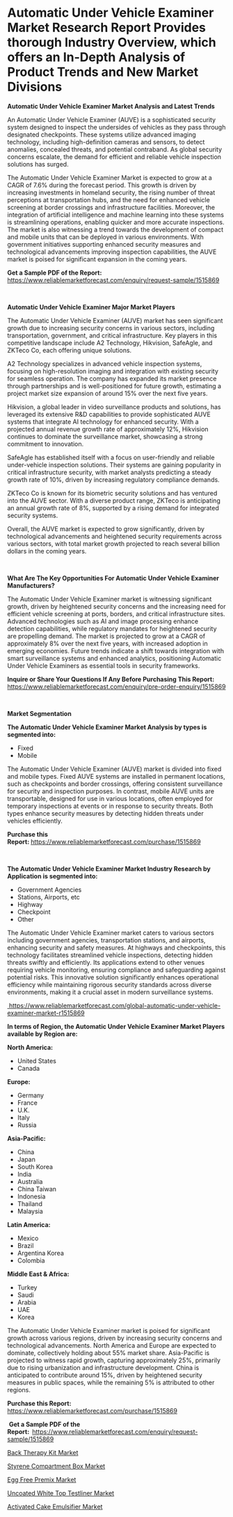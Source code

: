 <p><h1>Automatic Under Vehicle Examiner Market Research Report Provides thorough Industry Overview, which offers an In-Depth Analysis of Product Trends and New Market Divisions</h1></p><p><strong>Automatic Under Vehicle Examiner Market Analysis and Latest Trends</strong></p>
<p><p>An Automatic Under Vehicle Examiner (AUVE) is a sophisticated security system designed to inspect the undersides of vehicles as they pass through designated checkpoints. These systems utilize advanced imaging technology, including high-definition cameras and sensors, to detect anomalies, concealed threats, and potential contraband. As global security concerns escalate, the demand for efficient and reliable vehicle inspection solutions has surged.</p><p>The Automatic Under Vehicle Examiner Market is expected to grow at a CAGR of 7.6% during the forecast period. This growth is driven by increasing investments in homeland security, the rising number of threat perceptions at transportation hubs, and the need for enhanced vehicle screening at border crossings and infrastructure facilities. Moreover, the integration of artificial intelligence and machine learning into these systems is streamlining operations, enabling quicker and more accurate inspections. The market is also witnessing a trend towards the development of compact and mobile units that can be deployed in various environments. With government initiatives supporting enhanced security measures and technological advancements improving inspection capabilities, the AUVE market is poised for significant expansion in the coming years.</p></p>
<p><strong>Get a Sample PDF of the Report:&nbsp;</strong> <a href="https://www.reliablemarketforecast.com/enquiry/request-sample/1515869?utm_campaign=1569&utm_medium=2&utm_source=Github&utm_content=ia&utm_term=27102024&utm_id=automatic-under-vehicle-examiner">https://www.reliablemarketforecast.com/enquiry/request-sample/1515869</a></p>
<p>&nbsp;</p>
<p><strong>Automatic Under Vehicle Examiner Major Market Players</strong></p>
<p><p>The Automatic Under Vehicle Examiner (AUVE) market has seen significant growth due to increasing security concerns in various sectors, including transportation, government, and critical infrastructure. Key players in this competitive landscape include A2 Technology, Hikvision, SafeAgle, and ZKTeco Co, each offering unique solutions.</p><p>A2 Technology specializes in advanced vehicle inspection systems, focusing on high-resolution imaging and integration with existing security for seamless operation. The company has expanded its market presence through partnerships and is well-positioned for future growth, estimating a project market size expansion of around 15% over the next five years.</p><p>Hikvision, a global leader in video surveillance products and solutions, has leveraged its extensive R&D capabilities to provide sophisticated AUVE systems that integrate AI technology for enhanced security. With a projected annual revenue growth rate of approximately 12%, Hikvision continues to dominate the surveillance market, showcasing a strong commitment to innovation.</p><p>SafeAgle has established itself with a focus on user-friendly and reliable under-vehicle inspection solutions. Their systems are gaining popularity in critical infrastructure security, with market analysts predicting a steady growth rate of 10%, driven by increasing regulatory compliance demands.</p><p>ZKTeco Co is known for its biometric security solutions and has ventured into the AUVE sector. With a diverse product range, ZKTeco is anticipating an annual growth rate of 8%, supported by a rising demand for integrated security systems.</p><p>Overall, the AUVE market is expected to grow significantly, driven by technological advancements and heightened security requirements across various sectors, with total market growth projected to reach several billion dollars in the coming years.</p></p>
<p>&nbsp;</p>
<p><strong>What Are The Key Opportunities For Automatic Under Vehicle Examiner Manufacturers?</strong></p>
<p><p>The Automatic Under Vehicle Examiner market is witnessing significant growth, driven by heightened security concerns and the increasing need for efficient vehicle screening at ports, borders, and critical infrastructure sites. Advanced technologies such as AI and image processing enhance detection capabilities, while regulatory mandates for heightened security are propelling demand. The market is projected to grow at a CAGR of approximately 8% over the next five years, with increased adoption in emerging economies. Future trends indicate a shift towards integration with smart surveillance systems and enhanced analytics, positioning Automatic Under Vehicle Examiners as essential tools in security frameworks.</p></p>
<p><strong>Inquire or Share Your Questions If Any Before Purchasing This Report:</strong> <a href="https://www.reliablemarketforecast.com/enquiry/pre-order-enquiry/1515869?utm_campaign=1569&utm_medium=2&utm_source=Github&utm_content=ia&utm_term=27102024&utm_id=automatic-under-vehicle-examiner">https://www.reliablemarketforecast.com/enquiry/pre-order-enquiry/1515869</a></p>
<p>&nbsp;</p>
<p><strong>Market Segmentation</strong></p>
<p><strong>The Automatic Under Vehicle Examiner Market Analysis by types is segmented into:</strong></p>
<p><ul><li>Fixed</li><li>Mobile</li></ul></p>
<p><p>The Automatic Under Vehicle Examiner (AUVE) market is divided into fixed and mobile types. Fixed AUVE systems are installed in permanent locations, such as checkpoints and border crossings, offering consistent surveillance for security and inspection purposes. In contrast, mobile AUVE units are transportable, designed for use in various locations, often employed for temporary inspections at events or in response to security threats. Both types enhance security measures by detecting hidden threats under vehicles efficiently.</p></p>
<p><strong>Purchase this Report:&nbsp;</strong><a href="https://www.reliablemarketforecast.com/purchase/1515869?utm_campaign=1569&utm_medium=2&utm_source=Github&utm_content=ia&utm_term=27102024&utm_id=automatic-under-vehicle-examiner">https://www.reliablemarketforecast.com/purchase/1515869</a></p>
<p>&nbsp;</p>
<p><strong>The Automatic Under Vehicle Examiner Market Industry Research by Application is segmented into:</strong></p>
<p><ul><li>Government Agencies</li><li>Stations, Airports, etc</li><li>Highway</li><li>Checkpoint</li><li>Other</li></ul></p>
<p><p>The Automatic Under Vehicle Examiner market caters to various sectors including government agencies, transportation stations, and airports, enhancing security and safety measures. At highways and checkpoints, this technology facilitates streamlined vehicle inspections, detecting hidden threats swiftly and efficiently. Its applications extend to other venues requiring vehicle monitoring, ensuring compliance and safeguarding against potential risks. This innovative solution significantly enhances operational efficiency while maintaining rigorous security standards across diverse environments, making it a crucial asset in modern surveillance systems.</p></p>
<p><a href="https://www.reliablemarketforecast.com/global-automatic-under-vehicle-examiner-market-r1515869?utm_campaign=1569&utm_medium=2&utm_source=Github&utm_content=ia&utm_term=27102024&utm_id=automatic-under-vehicle-examiner">&nbsp;https://www.reliablemarketforecast.com/global-automatic-under-vehicle-examiner-market-r1515869</a></p>
<p><strong>In terms of Region, the Automatic Under Vehicle Examiner Market Players available by Region are:</strong></p>
<p>
    <p> <strong> North America: </strong>
        <ul>
            <li>United States</li>
            <li>Canada</li>
        </ul>
        </p> 
    <p> <strong> Europe: </strong>
        <ul>
            <li>Germany</li>
            <li>France</li>
            <li>U.K.</li>
            <li>Italy</li>
            <li>Russia</li>
        </ul>
        </p> 
    <p> <strong> Asia-Pacific: </strong>
        <ul>
            <li>China</li>
            <li>Japan</li>
            <li>South Korea</li>
            <li>India</li>
            <li>Australia</li>
            <li>China Taiwan</li>
            <li>Indonesia</li>
            <li>Thailand</li>
            <li>Malaysia</li>
        </ul>
        </p> 
    <p> <strong> Latin America: </strong>
        <ul>
            <li>Mexico</li>
            <li>Brazil</li>
            <li>Argentina Korea</li>
            <li>Colombia</li>
        </ul>
        </p> 
    <p> <strong> Middle East & Africa: </strong>
        <ul>
            <li>Turkey</li>
            <li>Saudi</li>
            <li>Arabia</li>
            <li>UAE</li>
            <li>Korea</li>
        </ul>
    </p>
    </p>
<p><p>The Automatic Under Vehicle Examiner market is poised for significant growth across various regions, driven by increasing security concerns and technological advancements. North America and Europe are expected to dominate, collectively holding about 55% market share. Asia-Pacific is projected to witness rapid growth, capturing approximately 25%, primarily due to rising urbanization and infrastructure development. China is anticipated to contribute around 15%, driven by heightened security measures in public spaces, while the remaining 5% is attributed to other regions.</p></p>
<p><strong>Purchase this Report: </strong><a href="https://www.reliablemarketforecast.com/purchase/1515869?utm_campaign=1569&utm_medium=2&utm_source=Github&utm_content=ia&utm_term=27102024&utm_id=automatic-under-vehicle-examiner">https://www.reliablemarketforecast.com/purchase/1515869</a></p>
<p>&nbsp;<strong>Get a Sample PDF of the Report:&nbsp;&nbsp;</strong><a href="https://www.reliablemarketforecast.com/enquiry/request-sample/1515869?utm_campaign=1569&utm_medium=2&utm_source=Github&utm_content=ia&utm_term=27102024&utm_id=automatic-under-vehicle-examiner">https://www.reliablemarketforecast.com/enquiry/request-sample/1515869</a></p>
<p><strong></strong></p>
<p><p><a href="https://www.linkedin.com/pulse/back-therapy-kit-industry-forecast-market-shifts-strategic-imperatives-ihjrc?utm_campaign=1569&utm_medium=2&utm_source=Github&utm_content=ia&utm_term=27102024&utm_id=automatic-under-vehicle-examiner">Back Therapy Kit Market</a></p><p><a href="https://www.linkedin.com/pulse/insights-styrene-compartment-box-market-players-size-geographical-r1jlc?utm_campaign=1569&utm_medium=2&utm_source=Github&utm_content=ia&utm_term=27102024&utm_id=automatic-under-vehicle-examiner">Styrene Compartment Box Market</a></p><p><a href="https://www.linkedin.com/pulse/egg-free-premix-market-revolution-2024-2031-trends-shaping-xg6bf?utm_campaign=1569&utm_medium=2&utm_source=Github&utm_content=ia&utm_term=27102024&utm_id=automatic-under-vehicle-examiner">Egg Free Premix Market</a></p><p><a href="https://www.linkedin.com/pulse/uncoated-white-top-testliner-market-trends-strategic-insights-nlerc?utm_campaign=1569&utm_medium=2&utm_source=Github&utm_content=ia&utm_term=27102024&utm_id=automatic-under-vehicle-examiner">Uncoated White Top Testliner Market</a></p><p><a href="https://www.linkedin.com/pulse/future-trends-global-activated-cake-emulsifier-market-insights-6eenc?utm_campaign=1569&utm_medium=2&utm_source=Github&utm_content=ia&utm_term=27102024&utm_id=automatic-under-vehicle-examiner">Activated Cake Emulsifier Market</a></p></p>